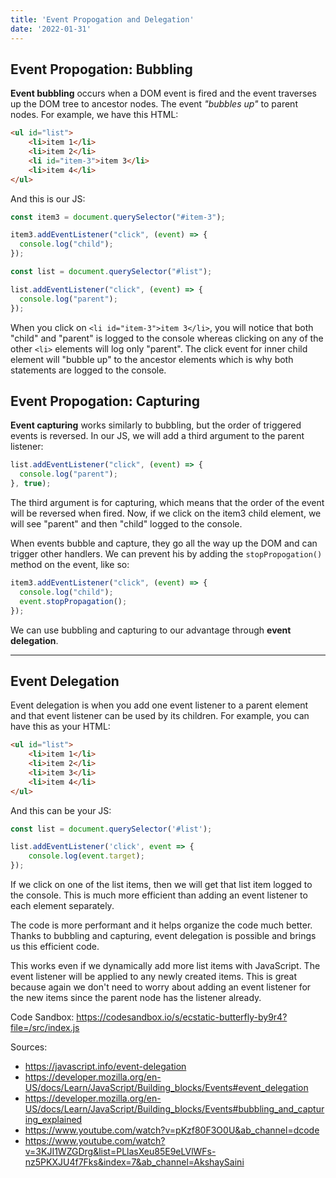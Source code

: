 ```yaml
---
title: 'Event Propogation and Delegation'
date: '2022-01-31'
---
```


## Event Propogation: Bubbling

**Event bubbling** occurs when a DOM event is fired and the event traverses up the DOM tree to ancestor nodes. The event *"bubbles up"* to parent nodes. For example, we have this HTML:

```html
<ul id="list">
    <li>item 1</li>
    <li>item 2</li>
    <li id="item-3">item 3</li>
    <li>item 4</li>
</ul>
```
And this is our JS:

```javascript
const item3 = document.querySelector("#item-3");

item3.addEventListener("click", (event) => {
  console.log("child");
});

const list = document.querySelector("#list");

list.addEventListener("click", (event) => {
  console.log("parent");
});

```


When you click on `<li id="item-3">item 3</li>`, you will notice that both "child" and "parent" is logged to the console whereas clicking on any of the other `<li>` elements will log only "parent". The click event for inner child element will "bubble up" to the ancestor elements which is why both statements are logged to the console.

## Event Propogation: Capturing

**Event capturing** works similarly to bubbling, but the order of triggered events is reversed. In our JS, we will add a third argument to the parent listener:

```javascript
list.addEventListener("click", (event) => {
  console.log("parent");
}, true);
```

The third argument is for capturing, which means that the order of the event will be reversed when fired. Now, if we click on the item3 child element, we will see "parent" and then "child" logged to the console.

When events bubble and capture, they go all the way up the DOM and can trigger other handlers. We can prevent his by adding the `stopPropogation()` method on the event, like so:

```javascript
item3.addEventListener("click", (event) => {
  console.log("child");
  event.stopPropagation();
});
```

We can use bubbling and capturing to our advantage through **event delegation**.


------------------
## Event Delegation
Event delegation is when you add one event listener to a parent element and that event listener can be used by its children. For example, you can have this as your HTML:

```html
<ul id="list">
    <li>item 1</li>
    <li>item 2</li>
    <li>item 3</li>
    <li>item 4</li>
</ul>
```
And this can be your JS:

```javascript
const list = document.querySelector('#list');

list.addEventListener('click', event => {
    console.log(event.target);
});

```

If we click on one of the list items, then we will get that list item logged to the console. This is much more efficient than adding an event listener to each element separately. 

The code is more performant and it helps organize the code much better. Thanks to bubbling and capturing, event delegation is possible and brings us this efficient code. 

This works even if we dynamically add more list items with JavaScript. The event listener will be applied to any newly created items. This is great because again we don't need to worry about adding an event listener for the new items since the parent node has the listener already. 


Code Sandbox: https://codesandbox.io/s/ecstatic-butterfly-by9r4?file=/src/index.js


Sources:
- https://javascript.info/event-delegation
- https://developer.mozilla.org/en-US/docs/Learn/JavaScript/Building_blocks/Events#event_delegation
- https://developer.mozilla.org/en-US/docs/Learn/JavaScript/Building_blocks/Events#bubbling_and_capturing_explained
- https://www.youtube.com/watch?v=pKzf80F3O0U&ab_channel=dcode
- https://www.youtube.com/watch?v=3KJI1WZGDrg&list=PLlasXeu85E9eLVlWFs-nz5PKXJU4f7Fks&index=7&ab_channel=AkshaySaini

